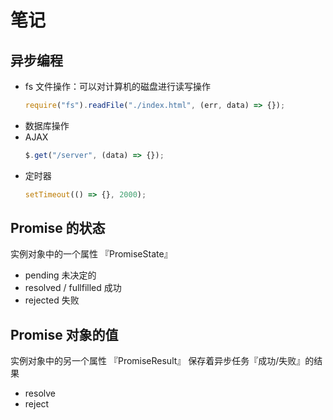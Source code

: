 # 笔记

## 异步编程

- fs 文件操作：可以对计算机的磁盘进行读写操作
  ```js
  require("fs").readFile("./index.html", (err, data) => {});
  ```
- 数据库操作
- AJAX
  ```js
  $.get("/server", (data) => {});
  ```
- 定时器
  ```js
  setTimeout(() => {}, 2000);
  ```

## Promise 的状态

实例对象中的一个属性 『PromiseState』

- pending 未决定的
- resolved / fullfilled 成功
- rejected 失败

## Promise 对象的值

实例对象中的另一个属性 『PromiseResult』
保存着异步任务『成功/失败』的结果

- resolve
- reject
